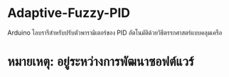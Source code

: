 # Adaptive-Fuzzy-PID
Arduino ไลบรารีสำหรับปรับตัวพารามิเตอร์ของ PID อัตโนมัติด้วยวิธีตรรกศาสตร์แบบคลุมเครือ

# หมายเหตุ: อยู่ระหว่างการพัฒนาซอฟต์แวร์

